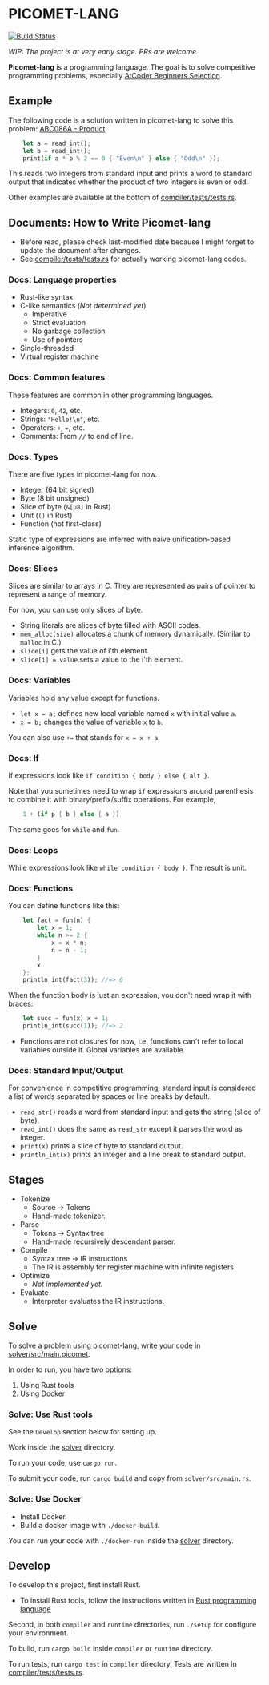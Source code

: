 # PICOMET-LANG

[![Build Status](https://travis-ci.org/vain0x/picomet-lang.svg?branch=master)](https://travis-ci.org/vain0x/picomet-lang)

*WIP: The project is at very early stage. PRs are welcome.*

**Picomet-lang** is a programming language. The goal is to solve competitive programming problems, especially [AtCoder Beginners Selection](https://atcoder.jp/contests/abs/tasks).

## Example

The following code is a solution written in picomet-lang to solve this problem: [ABC086A - Product](https://atcoder.jp/contests/abs/tasks/abc086_a?lang=en).

```rust
    let a = read_int();
    let b = read_int();
    print(if a * b % 2 == 0 { "Even\n" } else { "Odd\n" });
```

This reads two integers from standard input and prints a word to standard output that indicates whether the product of two integers is even or odd.

Other examples are available at the bottom of [compiler/tests/tests.rs](compiler/tests/tests.rs).

## Documents: How to Write Picomet-lang

- Before read, please check last-modified date because I might forget to update the document after changes.
- See [compiler/tests/tests.rs](compiler/tests/tests.rs) for actually working picomet-lang codes.

### Docs: Language properties

- Rust-like syntax
- C-like semantics (*Not determined yet*)
    - Imperative
    - Strict evaluation
    - No garbage collection
    - Use of pointers
- Single-threaded
- Virtual register machine

### Docs: Common features

These features are common in other programming languages.

- Integers: `0`, `42`, etc.
- Strings: `"Hello!\n"`, etc.
- Operators: `+`, `=`, etc.
- Comments: From `//` to end of line.

### Docs: Types

There are five types in picomet-lang for now.

- Integer (64 bit signed)
- Byte (8 bit unsigned)
- Slice of byte (`&[u8]` in Rust)
- Unit (`()` in Rust)
- Function (not first-class)

Static type of expressions are inferred with naive unification-based inference algorithm.

### Docs: Slices

Slices are similar to arrays in C. They are represented as pairs of pointer to represent a range of memory.

For now, you can use only slices of byte.

- String literals are slices of byte filled with ASCII codes.
- `mem_alloc(size)` allocates a chunk of memory dynamically. (Similar to `malloc` in C.)
- `slice[i]` gets the value of i'th element.
- `slice[i] = value` sets a value to the i'th element.

### Docs: Variables

Variables hold any value except for functions.

- `let x = a;` defines new local variable named `x` with initial value `a`.
- `x = b;` changes the value of variable `x` to `b`.

You can also use `+=` that stands for `x = x + a`.

### Docs: If

If expressions look like `if condition { body } else { alt }`.

Note that you sometimes need to wrap `if` expressions around parenthesis to combine it with binary/prefix/suffix operations. For example,

```rust
    1 + (if p { b } else { a })
```

The same goes for `while` and `fun`.

### Docs: Loops

While expressions look like `while condition { body }`. The result is unit.

### Docs: Functions

You can define functions like this:

```rust
    let fact = fun(n) {
        let x = 1;
        while n >= 2 {
            x = x * n;
            n = n - 1;
        }
        x
    };
    println_int(fact(3)); //=> 6
```

When the function body is just an expression, you don't need wrap it with braces:

```rust
    let succ = fun(x) x + 1;
    println_int(succ(1)); //=> 2
```

- Functions are not closures for now, i.e. functions can't refer to local variables outside it. Global variables are available.

### Docs: Standard Input/Output

For convenience in competitive programming, standard input is considered a list of words separated by spaces or line breaks by default.

- `read_str()` reads a word from standard input and gets the string (slice of byte).
- `read_int()` does the same as `read_str` except it parses the word as integer.
- `print(x)` prints a slice of byte to standard output.
- `println_int(x)` prints an integer and a line break to standard output.

## Stages

- Tokenize
    - Source → Tokens
    - Hand-made tokenizer.
- Parse
    - Tokens → Syntax tree
    - Hand-made recursively descendant parser.
- Compile
    - Syntax tree → IR instructions
    - The IR is assembly for register machine with infinite registers.
- Optimize
    - *Not implemented yet.*
- Evaluate
    - Interpreter evaluates the IR instructions.

## Solve

To solve a problem using picomet-lang, write your code in [solver/src/main.picomet](solver/src/main.picomet).

In order to run, you have two options:

1. Using Rust tools
2. Using Docker

### Solve: Use Rust tools

See the `Develop` section below for setting up.

Work inside the [solver](solver) directory.

To run your code, use `cargo run`.

To submit your code, run `cargo build` and copy from `solver/src/main.rs`.

### Solve: Use Docker

- Install Docker.
- Build a docker image with `./docker-build`.

You can run your code with `./docker-run` inside the [solver](solver) directory.

## Develop

To develop this project, first install Rust.

- To install Rust tools, follow the instructions written in [Rust programming language](https://www.rust-lang.org/)

Second, in both `compiler` and `runtime` directories, run `./setup` for configure your environment.

To build, run `cargo build` inside `compiler` or `runtime` directory.

To run tests, run `cargo test` in `compiler` directory. Tests are written in [compiler/tests/tests.rs](compiler/tests/tests.rs).
